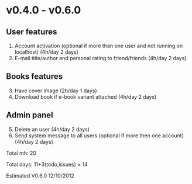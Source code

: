 v0.4.0 - v0.6.0 
===============

User features
--------

1. Account activation (optional if more than one user and not running on localhost) (4h/day 2 days)
2. E-mail title/author and personal rating to friend/friends (4h/day 2 days) 

Books features
--------

3. Have cover image (2h/day 1 days)
4. Download book if e-book variant attached (4h/day 2 days) 

Admin panel
--------

5. Delete an user (4h/day 2 days)
6. Send system message to all users (optional if more then one account) (4h/day 2 days)

Total mh:   20

Total days: 11+3(todo,issues) = 14

Estimated V0.6.0 12/10/2012